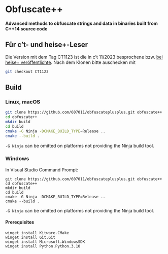 # Obfuscate++

**Advanced methods to obfuscate strings and data in binaries built from C++14 source code**


## Für c’t- und heise+-Leser

Die Version mit dem Tag CT1123 ist die in c’t 11/2023 besprochene bzw. [bei heise+ veröffentlichte](https://heise.de/-8526330). Nach dem Klonen bitte auschecken mit

```bash
git checkout CT1123
```


## Build

### Linux, macOS

```bash
git clone https://github.com/607011/obfuscateplusplus.git obfuscate++
cd obfuscate++
mkdir build
cd build
cmake -G Ninja -DCMAKE_BUILD_TYPE=Release ..
cmake --build .
```

`-G Ninja` can be omitted on platforms not providing the Ninja build tool.

### Windows

In Visual Studio Command Prompt:

```
git clone https://github.com/607011/obfuscateplusplus.git obfuscate++
cd obfuscate++
mkdir build
cd build
cmake -G Ninja -DCMAKE_BUILD_TYPE=Release ..
cmake --build .
```

`-G Ninja` can be omitted on platforms not providing the Ninja build tool.

#### Prerequisites

```
winget install Kitware.CMake
winget install Git.Git
winget install Microsoft.WindowsSDK
winget install Python.Python.3.10
```

